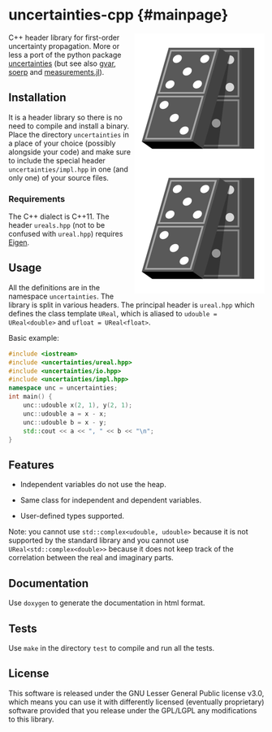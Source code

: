 # uncertainties-cpp {#mainpage}

<img src="uncertainties-cpp-512.png"
style="width: 256px; float: right; left-margin: 1em;" />
<img src="doc/uncertainties-cpp-512.png"
style="width: 256px; float: right; left-margin: 1em;" />

C++ header library for first-order uncertainty propagation. More or less a port
of the python package [uncertainties](https://github.com/lebigot/uncertainties)
(but see also [gvar](https://github.com/gplepage/gvar),
[soerp](https://github.com/tisimst/soerp) and
[measurements.jl](https://github.com/JuliaPhysics/Measurements.jl)).

## Installation

It is a header library so there is no need to compile and install a binary.
Place the directory `uncertainties` in a place of your choice (possibly
alongside your code) and make sure to include the special header
`uncertainties/impl.hpp` in one (and only one) of your source files.

### Requirements

The C++ dialect is C++11. The header `ureals.hpp` (not to be confused with
`ureal.hpp`) requires [Eigen](http://eigen.tuxfamily.org).

## Usage

All the definitions are in the namespace `uncertainties`. The library is split
in various headers. The principal header is `ureal.hpp` which defines the class
template `UReal`, which is aliased to `udouble = UReal<double>` and
`ufloat = UReal<float>`.

Basic example:
~~~cpp
#include <iostream>
#include <uncertainties/ureal.hpp>
#include <uncertainties/io.hpp>
#include <uncertainties/impl.hpp>
namespace unc = uncertainties;
int main() {
    unc::udouble x(2, 1), y(2, 1);
    unc::udouble a = x - x;
    unc::udouble b = x - y;
    std::cout << a << ", " << b << "\n";
}
~~~

## Features

* Independent variables do not use the heap.

* Same class for independent and dependent variables.

* User-defined types supported.

Note: you cannot use `std::complex<udouble, udouble>` because it is not
supported by the standard library and you cannot use
`UReal<std::complex<double>>` because it does not keep track of the correlation
between the real and imaginary parts.

## Documentation

Use `doxygen` to generate the documentation in html format.

## Tests

Use `make` in the directory `test` to compile and run all the tests.

## License

This software is released under the GNU Lesser General Public license v3.0,
which means you can use it with differently licensed (eventually proprietary)
software provided that you release under the GPL/LGPL any modifications to this
library.
